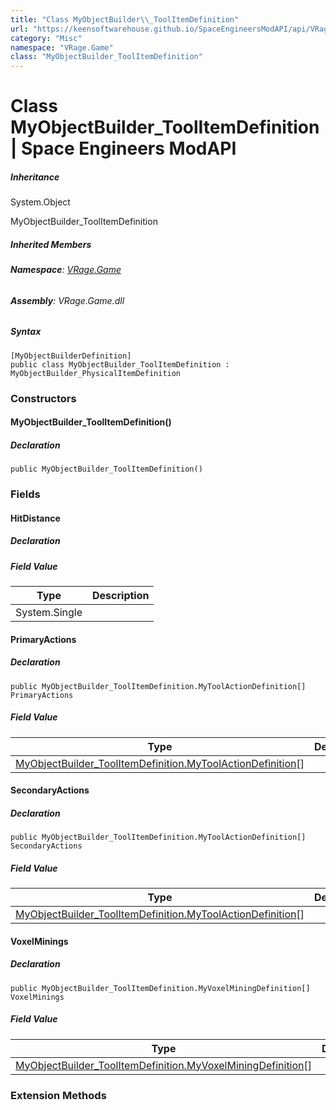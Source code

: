 ```yaml
---
title: "Class MyObjectBuilder\\_ToolItemDefinition"
url: "https://keensoftwarehouse.github.io/SpaceEngineersModAPI/api/VRage.Game.MyObjectBuilder_ToolItemDefinition.html"
category: "Misc"
namespace: "VRage.Game"
class: "MyObjectBuilder_ToolItemDefinition"
---
```


# Class MyObjectBuilder\_ToolItemDefinition | Space Engineers ModAPI

##### Inheritance

System.Object

MyObjectBuilder\_ToolItemDefinition

##### Inherited Members

###### **Namespace**: [VRage.Game](https://keensoftwarehouse.github.io/SpaceEngineersModAPI/api/VRage.Game.html)

###### **Assembly**: VRage.Game.dll

##### Syntax

```
[MyObjectBuilderDefinition]
public class MyObjectBuilder_ToolItemDefinition : MyObjectBuilder_PhysicalItemDefinition
```

### Constructors

#### MyObjectBuilder\_ToolItemDefinition()

##### Declaration

```
public MyObjectBuilder_ToolItemDefinition()
```

### Fields

#### HitDistance

##### Declaration

##### Field Value

| Type | Description |
| --- | --- |
| System.Single |     |

#### PrimaryActions

##### Declaration

```
public MyObjectBuilder_ToolItemDefinition.MyToolActionDefinition[] PrimaryActions
```

##### Field Value

| Type | Description |
| --- | --- |
| [MyObjectBuilder\_ToolItemDefinition.MyToolActionDefinition](https://keensoftwarehouse.github.io/SpaceEngineersModAPI/api/VRage.Game.MyObjectBuilder_ToolItemDefinition.MyToolActionDefinition.html)\[\] |     |

#### SecondaryActions

##### Declaration

```
public MyObjectBuilder_ToolItemDefinition.MyToolActionDefinition[] SecondaryActions
```

##### Field Value

| Type | Description |
| --- | --- |
| [MyObjectBuilder\_ToolItemDefinition.MyToolActionDefinition](https://keensoftwarehouse.github.io/SpaceEngineersModAPI/api/VRage.Game.MyObjectBuilder_ToolItemDefinition.MyToolActionDefinition.html)\[\] |     |

#### VoxelMinings

##### Declaration

```
public MyObjectBuilder_ToolItemDefinition.MyVoxelMiningDefinition[] VoxelMinings
```

##### Field Value

| Type | Description |
| --- | --- |
| [MyObjectBuilder\_ToolItemDefinition.MyVoxelMiningDefinition](https://keensoftwarehouse.github.io/SpaceEngineersModAPI/api/VRage.Game.MyObjectBuilder_ToolItemDefinition.MyVoxelMiningDefinition.html)\[\] |     |

### Extension Methods